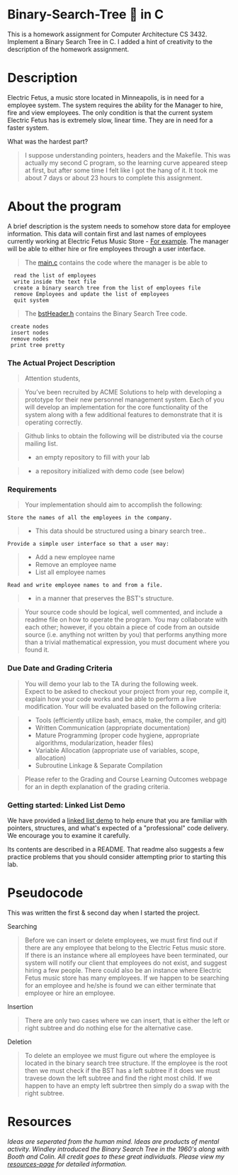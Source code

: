 # Binary-Search-Tree :deciduous_tree: in C
This is a homework assignment for Computer Architecture CS 3432. Implement a Binary Search Tree in C. I added a hint of creativity to the description of the homework assignment.

# Description 
Electric Fetus, a music store located in Minneapolis, is in need for a employee system. The system requires the ability for the Manager to hire, fire and view employees. The only condition is that the current system Electric Fetus has is extremely slow, linear time. They are in need for a faster system.

What was the hardest part?
  > I suppose understanding pointers, headers and the Makefile. This was actually my second C program, so the learning curve appeared steep at first, but after some time I felt like I got the hang of it. It took me about 7 days or about 23 hours to complete this assignment. 
  
# About the program 
A brief description is the system needs to somehow store data for employee information. This data will contain first and last names of employees currently working at Electric Fetus Music Store - [For example](https://github.com/utep-2017-spr-arch1/project-1-personnel-management-oiricaud/blob/master/Binary-Search-Tree/ListOfEmployees.txt). The manager will be able to either hire or fire employees through a user interface.
 
> The [main.c](https://github.com/utep-2017-spr-arch1/project-1-personnel-management-oiricaud/blob/master/Binary-Search-Tree/main.c) contains the code where the manager is be able to 

      read the list of employees
      write inside the text file  
      create a binary search tree from the list of employees file 
      remove Employees and update the list of employees
      quit system
   
> The [bstHeader.h](https://github.com/utep-2017-spr-arch1/project-1-personnel-management-oiricaud/blob/master/Binary-Search-Tree/bstHeader.h) contains the Binary Search Tree code. 
   
     create nodes
     insert nodes
     remove nodes
     print tree pretty

### The Actual Project Description

> Attention students,

  > You’ve been recruited by ACME Solutions to help with developing a prototype for their new personnel management system.  Each of you will develop an implementation for the core functionality of the system along with a few additional features to demonstrate that it is operating correctly.  

> Github links to obtain the following will be distributed via the course mailing list. 
 > * an empty repository to fill with your lab
  
 > * a repository initialized with demo code (see below) 


### Requirements

> Your implementation should aim to accomplish the following:

    Store the names of all the employees in the company.
> * This data should be structured using a binary search tree..

    Provide a simple user interface so that a user may:
> * Add a new employee name
> * Remove an employee name
> * List all employee names

    Read and write employee names to and from a file. 
> * in a manner that preserves the BST's structure.
  
> Your source code should be logical, well commented, and include a readme file on how to operate the program.  You may collaborate with each other; however, if you obtain a piece of code from an outside source (i.e. anything not written by you) that performs anything more than a trivial mathematical expression, you must document where you found it.  

### Due Date and Grading Criteria
  > You will demo your lab to the TA during the following week.  
  Expect to be asked to checkout your project from your rep, compile it, explain how your code works and be able to perform a live modification.  Your will be evaluated based on the following criteria:

> * Tools (efficiently utilize bash, emacs, make, the compiler, and git)
> * Written Communication (appropriate documentation)
> * Mature Programming (proper code hygiene, appropriate algorithms, modularization, header files)
> * Variable Allocation (appropriate use of variables, scope, allocation)
> * Subroutine Linkage & Separate Compilation 

> Please refer to the Grading and Course Learning Outcomes webpage for an in depth explanation of the grading criteria.

### Getting started: Linked List Demo

We have provided a [linked list demo](https://github.com/utep-2017-spr-arch1/project-1-personnel-management-oiricaud/tree/master/Arch1-Linked-List-Demo) to help enure that you are familiar with pointers, structures, and what's expected of a "professional" code delivery.  We encourage you to examine it carefully.

Its contents are described in a README.  That readme also suggests a few practice problems that you should consider attempting prior to starting this lab.

Pseudocode
=========

This was written the first & second day when I started the project.

Searching
> Before we can insert or delete employees, we must first find out if there are any employee that belong to the Electric Fetus music store. If there is an instance where all employees have been terminated, our system will notify our client that employees do not exist, and suggest hiring a few people. There could also be an instance where Electric Fetus music store has many employees. If we happen to be searching for an employee and he/she is found we can either terminate that employee or hire an employee. 
   
Insertion 
> There are only two cases where we can insert, that is either the left or right subtree and do nothing else for the alternative case. 
    
Deletion
> To delete an employee we must figure out where the employee is located in the binary search tree structure. If the employee is the root then we must check if the BST has a left subtree if it does we must travese down the left subtree and find the right most child. If we happen to have an empty left subrtree then simply do a swap with the right subtree. 

# Resources 
*Ideas are seperated from the human mind. Ideas are products of mental activity. Windley introduced the Binary Search Tree in the 1960's along with Booth and Colin. All credit goes to these great individuals. Please view my [resources-page](https://github.com/utep-2017-spr-arch1/project-1-personnel-management-oiricaud/blob/master/Binary-Search-Tree/References.md) for detailed information.*
